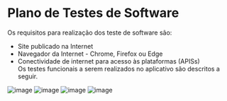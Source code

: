 # Plano de Testes de Software

Os requisitos para realização dos teste de software são: <br>
- Site publicado na Internet <br>
- Navegador da Internet - Chrome, Firefox ou Edge <br> 
- Conectividade de internet para acesso às plataformas (APISs) <br> 
Os testes funcionais a serem realizados no aplicativo são descritos a seguir. <br>

![image](https://user-images.githubusercontent.com/63524496/207151642-14dcabbd-6151-48cd-8cea-7bbec352b3d1.png)
![image](https://user-images.githubusercontent.com/63524496/207151715-8096fb2e-9cdf-4b01-a573-1ba4c7ab833d.png)
![image](https://user-images.githubusercontent.com/63524496/207151775-76c1b194-48bf-427f-9a57-e1d43872e59d.png)
![image](https://user-images.githubusercontent.com/63524496/207151824-5f6aa7fd-5faa-4555-813e-e490a3d6337b.png)



